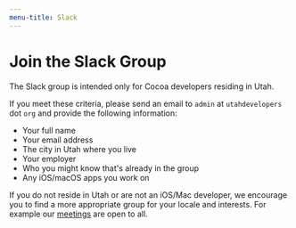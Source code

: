 ```yaml
---
menu-title: Slack
---
```


# Join the Slack Group

The Slack group is intended only for Cocoa developers residing in Utah.

If you meet these criteria, please send an email to `admin` at `utahdevelopers` dot `org` and provide the following information:

- Your full name
- Your email address
- The city in Utah where you live
- Your employer
- Who you might know that's already in the group
- Any iOS/macOS apps you work on

If you do not reside in Utah or are not an iOS/Mac developer, we encourage you to find a more appropriate group for your locale and interests. For example our [meetings](/meetings) are open to all.